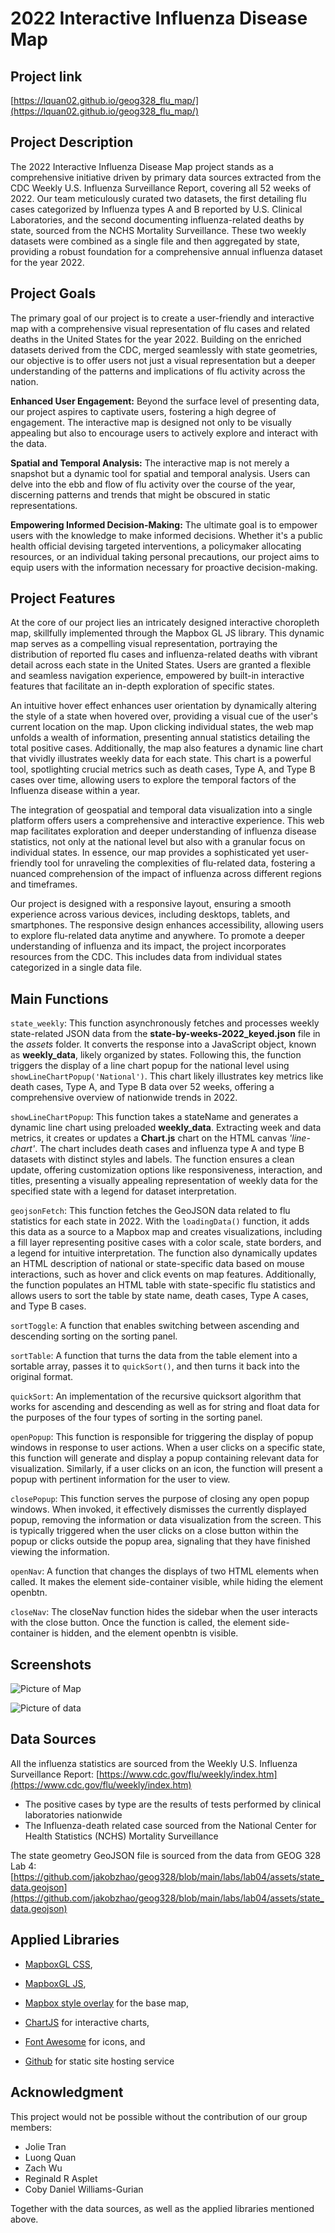 # 2022 Interactive Influenza Disease Map


## Project link

[https://lquan02.github.io/geog328_flu_map/](https://lquan02.github.io/geog328_flu_map/) 


## Project Description

The 2022 Interactive Influenza Disease Map project stands as a comprehensive initiative driven by primary data sources extracted from the CDC Weekly U.S. Influenza Surveillance Report, covering all 52 weeks of 2022. Our team meticulously curated two datasets, the first detailing flu cases categorized by Influenza types A and B reported by U.S. Clinical Laboratories, and the second documenting influenza-related deaths by state, sourced from the NCHS Mortality Surveillance. These two weekly datasets were combined as a single file and then aggregated by state, providing a robust foundation for a comprehensive annual influenza dataset for the year 2022.


## Project Goals

The primary goal of our project is to create a user-friendly and interactive map with a comprehensive visual representation of flu cases and related deaths in the United States for the year 2022. Building on the enriched datasets derived from the CDC, merged seamlessly with state geometries, our objective is to offer users not just a visual representation but a deeper understanding of the patterns and implications of flu activity across the nation.

**Enhanced User Engagement:** Beyond the surface level of presenting data, our project aspires to captivate users, fostering a high degree of engagement. The interactive map is designed not only to be visually appealing but also to encourage users to actively explore and interact with the data.

**Spatial and Temporal Analysis:** The interactive map is not merely a snapshot but a dynamic tool for spatial and temporal analysis. Users can delve into the ebb and flow of flu activity over the course of the year, discerning patterns and trends that might be obscured in static representations.

**Empowering Informed Decision-Making:** The ultimate goal is to empower users with the knowledge to make informed decisions. Whether it's a public health official devising targeted interventions, a policymaker allocating resources, or an individual taking personal precautions, our project aims to equip users with the information necessary for proactive decision-making.


## Project Features

At the core of our project lies an intricately designed interactive choropleth map, skillfully implemented through the Mapbox GL JS library. This dynamic map serves as a compelling visual representation, portraying the distribution of reported flu cases and influenza-related deaths with vibrant detail across each state in the United States. Users are granted a flexible and seamless navigation experience, empowered by built-in interactive features that facilitate an in-depth exploration of specific states.

An intuitive hover effect enhances user orientation by dynamically altering the style of a state when hovered over, providing a visual cue of the user's current location on the map. Upon clicking individual states, the web map unfolds a wealth of information, presenting annual statistics detailing the total positive cases. Additionally, the map also features a dynamic line chart that vividly illustrates weekly data for each state. This chart is a powerful tool, spotlighting crucial metrics such as death cases, Type A, and Type B cases over time, allowing users to explore the temporal factors of the Influenza disease within a year. 

The integration of geospatial and temporal data visualization into a single platform offers users a comprehensive and interactive experience. This web map facilitates exploration and deeper understanding of influenza disease statistics, not only at the national level but also with a granular focus on individual states. In essence, our map provides a sophisticated yet user-friendly tool for unraveling the complexities of flu-related data, fostering a nuanced comprehension of the impact of influenza across different regions and timeframes.

Our project is designed with a responsive layout, ensuring a smooth experience across various devices, including desktops, tablets, and smartphones. The responsive design enhances accessibility, allowing users to explore flu-related data anytime and anywhere. To promote a deeper understanding of influenza and its impact, the project incorporates resources from the CDC. This includes data from individual states categorized in a single data file.


## Main Functions

`state_weekly`: This function asynchronously fetches and processes weekly state-related JSON data from the **state-by-weeks-2022_keyed.json** file in the *assets* folder. It converts the response into a JavaScript object, known as **weekly_data**, likely organized by states. Following this, the function triggers the display of a line chart popup for the national level using `showLineChartPopup('National')`. This chart likely illustrates key metrics like death cases, Type A, and Type B data over 52 weeks, offering a comprehensive overview of nationwide trends in 2022.

`showLineChartPopup`: This function takes a stateName and generates a dynamic line chart using preloaded **weekly_data**. Extracting week and data metrics, it creates or updates a **Chart.js** chart on the HTML canvas *'line-chart'*. The chart includes death cases and influenza type A and type B datasets with distinct styles and labels. The function ensures a clean update, offering customization options like responsiveness, interaction, and titles, presenting a visually appealing representation of weekly data for the specified state with a legend for dataset interpretation.

`geojsonFetch`: This function fetches the GeoJSON data related to flu statistics for each state in 2022. With the `loadingData()` function, it adds this data as a source to a Mapbox map and creates visualizations, including a fill layer representing positive cases with a color scale, state borders, and a legend for intuitive interpretation. The function also dynamically updates an HTML description of national or state-specific data based on mouse interactions, such as hover and click events on map features. Additionally, the function populates an HTML table with state-specific flu statistics and allows users to sort the table by state name, death cases, Type A cases, and Type B cases. 

`sortToggle`: A function that enables switching between ascending and descending sorting on the sorting panel.

`sortTable`: A function that turns the data from the table element into a sortable array, passes it to `quickSort()`, and then turns it back into the original format.

`quickSort`: An implementation of the recursive quicksort algorithm that works for ascending and descending as well as for string and float data for the purposes of the four types of sorting in the sorting panel.

`openPopup`: This function is responsible for triggering the display of popup windows in response to user actions. When a user clicks on a specific state, this function will generate and display a popup containing relevant data for visualization. Similarly, if a user clicks on an icon, the function will present a popup with pertinent information for the user to view.

`closePopup`: This function serves the purpose of closing any open popup windows. When invoked, it effectively dismisses the currently displayed popup, removing the information or data visualization from the screen. This is typically triggered when the user clicks on a close button within the popup or clicks outside the popup area, signaling that they have finished viewing the information.

`openNav`: A function that changes the displays of two HTML elements when called. It makes the element side-container visible, while hiding the element openbtn.

`closeNav`: The closeNav function hides the sidebar when the user interacts with the close button. Once the function is called, the element side-container is hidden, and the element openbtn is visible.



## Screenshots

![Picture of Map](https://lh3.googleusercontent.com/pw/ADCreHc-kIJprZln1bVRQyExJXWyqxr_ndMmdG-d9JosHhlUh-QVYzn6NrY48M8qLfKdSGDRnKjeCgIHxrw30BN2dSU1od-RauztdztxoLgswEpU12FlwBA=w2400)

![Picture of data](https://lh3.googleusercontent.com/pw/ADCreHdfVDB7PzD_7uAregjXlef6UpGmHY9W9QP267_Ih8gn_ygtpXIMqn2if-mTNgAE7h9c7YZIc7VSQI0T8Rs2jJbAPm9te7sAuPp1g44aBNId3vnsMrw=w2400)



## Data Sources

All the influenza statistics are sourced from the Weekly U.S. Influenza Surveillance Report: [https://www.cdc.gov/flu/weekly/index.htm](https://www.cdc.gov/flu/weekly/index.htm)

 * The positive cases by type are the results of tests performed by clinical laboratories nationwide
 * The Influenza-death related case sourced from the National Center for Health Statistics (NCHS) Mortality Surveillance


The state geometry GeoJSON file is sourced from the data from GEOG 328 Lab 4: [https://github.com/jakobzhao/geog328/blob/main/labs/lab04/assets/state_data.geojson](https://github.com/jakobzhao/geog328/blob/main/labs/lab04/assets/state_data.geojson) 

 

## Applied Libraries

* [MapboxGL CSS](https://api.mapbox.com/mapbox-gl-js/v2.5.0/mapbox-gl.css),

* [MapboxGL JS](https://docs.mapbox.com/mapbox-gl-js/api/),

* [Mapbox style overlay](https://docs.mapbox.com/api/maps/styles/) for the base map,

* [ChartJS](https://cdnjs.cloudflare.com/ajax/libs/Chart.js/3.7.0/chart.min.js) for interactive charts,

* [Font Awesome](https://fontawesome.com/) for icons, and 

* [Github](https://github.com/) for static site hosting service



## Acknowledgment

This project would not be possible without the contribution of our group members:

* Jolie Tran
* Luong Quan
* Zach Wu
* Reginald R Asplet
* Coby Daniel Williams-Gurian

Together with the data sources, as well as the applied libraries mentioned above.
